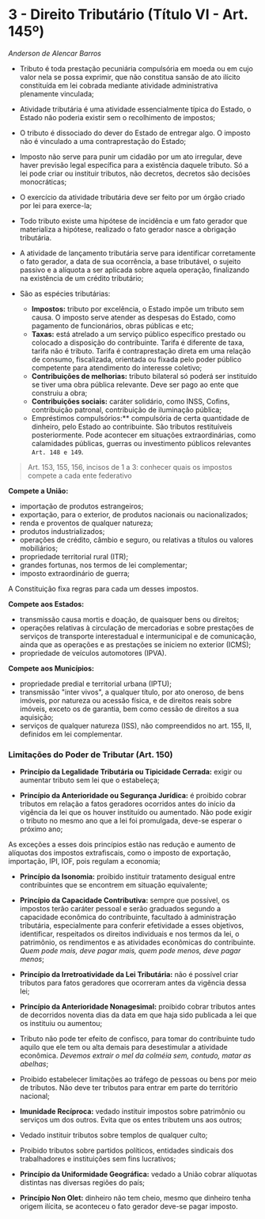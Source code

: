 # 3 - Direito Tributário (Título VI - Art. 145º)

*Anderson de Alencar Barros*



- Tributo é toda prestação pecuniária compulsória em moeda ou em cujo valor nela se possa exprimir, que não constitua sansão de ato ilícito constituída em lei cobrada mediante atividade administrativa plenamente vinculada;

- Atividade tributária é uma atividade essencialmente típica do Estado, o Estado não poderia existir sem o recolhimento de impostos;

- O tributo é dissociado do dever do Estado de entregar algo. O imposto não é vinculado a uma contraprestação do Estado;

- Imposto não serve para punir um cidadão por um ato irregular, deve haver previsão legal específica para a existência daquele tributo. Só a lei pode criar ou instituir tributos, não decretos, decretos são decisões monocráticas;

- O exercício da atividade tributária deve ser feito por um órgão criado por lei para exerce-la;

- Todo tributo existe uma hipótese de incidência e um fato gerador que materializa a hipótese, realizado o fato gerador nasce a obrigação tributária. 

- A atividade de lançamento tributária serve para identificar corretamente o fato gerador, a data de sua ocorrência, a base tributável, o sujeito passivo e a alíquota a ser aplicada sobre aquela operação, finalizando na existência de um crédito tributário;

- São as espécies tributárias:
  - **Impostos:** tributo por excelência, o Estado impõe um tributo sem causa. O imposto serve atender as despesas do Estado, como pagamento de funcionários, obras públicas e etc;
  - **Taxas:** está atrelado a um serviço público específico prestado ou colocado a disposição do contribuinte. Tarifa é diferente de taxa, tarifa não é tributo. Tarifa é contraprestação direta em uma relação de consumo, fiscalizada, orientada ou fixada pelo poder público competente para atendimento do interesse coletivo;
  - **Contribuições de melhorias:** tributo bilateral só poderá ser instituído se tiver uma obra pública relevante. Deve ser pago ao ente que construiu a obra;
  - **Contribuições sociais:** caráter solidário, como INSS, Cofins, contribuição patronal, contribuição de iluminação pública;
  - Empréstimos compulsórios:** compulsória de certa quantidade de dinheiro, pelo Estado ao contribuinte. São tributos restituíveis posteriormente. Pode acontecer em situações extraordinárias, como calamidades públicas, guerras ou investimento públicos relevantes `Art. 148 e 149`.

> Art. 153, 155, 156, incisos de 1 a 3: conhecer quais os impostos compete a cada ente federativo

**Compete a União:**
- importação de produtos estrangeiros;
- exportação, para o exterior, de produtos nacionais ou nacionalizados;
- renda e proventos de qualquer natureza;
- produtos industrializados;
- operações de crédito, câmbio e seguro, ou relativas a títulos ou valores mobiliários;
- propriedade territorial rural (ITR);
- grandes fortunas, nos termos de lei complementar;
- imposto extraordinário de guerra;

A Constituição fixa regras para cada um desses impostos.

**Compete aos Estados:**
- transmissão causa mortis e doação, de quaisquer bens ou direitos;    
- operações relativas à circulação de mercadorias e sobre prestações de serviços de transporte interestadual e intermunicipal e de comunicação, ainda que as operações e as prestações se iniciem no exterior (ICMS); 
- propriedade de veículos automotores (IPVA).

**Compete aos Municípios:**
- propriedade predial e territorial urbana (IPTU);
- transmissão "inter vivos", a qualquer título, por ato oneroso, de bens imóveis, por natureza ou acessão física, e de direitos reais sobre imóveis, exceto os de garantia, bem como cessão de direitos a sua aquisição; 
- serviços de qualquer natureza (ISS), não compreendidos no art. 155, II, definidos em lei complementar. 

### Limitações do Poder de Tributar (Art. 150)

- **Princípio da Legalidade Tributária ou Tipicidade Cerrada:** exigir ou aumentar tributo sem lei que o estabeleça;

- **Princípio da Anterioridade ou Segurança Jurídica:** é proibido cobrar tributos em relação a fatos geradores ocorridos antes do início da vigência da lei que os houver instituído ou aumentado. Não pode exigir o tributo no mesmo ano que a lei foi promulgada, deve-se esperar o próximo ano;

As exceções a esses dois princípios estão nas redução e aumento de alíquotas dos impostos extrafiscais, como o imposto de exportação, importação, IPI, IOF, pois regulam a economia;

- **Princípio da Isonomia:** proibido instituir tratamento desigual entre contribuintes que se encontrem em situação equivalente;

- **Princípio da Capacidade Contributiva:** sempre que possível, os impostos terão caráter pessoal e serão graduados segundo a capacidade econômica do contribuinte, facultado à administração tributária, especialmente para conferir efetividade a esses objetivos, identificar, respeitados os direitos individuais e nos termos da lei, o patrimônio, os rendimentos e as atividades econômicas do contribuinte. *Quem pode mais, deve pagar mais, quem pode menos, deve pagar menos*;

- **Princípio da Irretroatividade da Lei Tributária:** não é possível criar tributos para fatos geradores que ocorreram antes da vigência dessa lei;

- **Princípio da Anterioridade Nonagesimal:** proibido cobrar tributos antes de decorridos noventa dias da data em que haja sido publicada a lei que os instituiu ou aumentou;

- Tributo não pode ter efeito de confisco, para tomar do contribuinte tudo aquilo que ele tem ou alta demais para desestimular a atividade econômica. *Devemos extrair o mel da colméia sem, contudo, matar as abelhas*;

- Proibido estabelecer limitações ao tráfego de pessoas ou bens por meio de tributos. Não deve ter tributos para entrar em parte do território nacional;

- **Imunidade Recíproca:** vedado instituir impostos sobre patrimônio ou serviços um dos outros. Evita que os entes tributem uns aos outros;

- Vedado instituir tributos sobre templos de qualquer culto;

- Proibido tributos sobre partidos políticos, entidades sindicais dos trabalhadores e instituições sem fins lucrativos;

- **Princípio da Uniformidade Geográfica:** vedado a União cobrar alíquotas distintas nas diversas regiões do país;

- **Princípio Non Olet:** dinheiro não tem cheio, mesmo que dinheiro tenha origem ilícita, se aconteceu o fato gerador deve-se pagar imposto.
































































